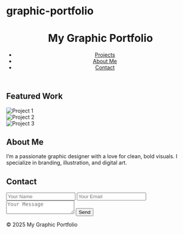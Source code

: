 # graphic-portfolio
<!DOCTYPE html>
<html lang="en">
<head>
  <meta charset="UTF-8" />
  <meta name="viewport" content="width=device-width, initial-scale=1.0" />
  <title>My Graphic Portfolio</title>
  <link rel="stylesheet" href="style.css" />
</head>
<body>
  <header>
    <h1>My Graphic Portfolio</h1>
    <nav>
      <ul>
        <li><a href="#projects">Projects</a></li>
        <li><a href="#about">About Me</a></li>
        <li><a href="#contact">Contact</a></li>
      </ul>
    </nav>
  </header>

  <section id="projects">
    <h2>Featured Work</h2>
    <div class="gallery">
      <div class="item"><img src="images/project1.jpg" alt="Project 1" /></div>
      <div class="item"><img src="images/project2.jpg" alt="Project 2" /></div>
      <div class="item"><img src="images/project3.jpg" alt="Project 3" /></div>
    </div>
  </section>

  <section id="about">
    <h2>About Me</h2>
    <p>I’m a passionate graphic designer with a love for clean, bold visuals. I specialize in branding, illustration, and digital art.</p>
  </section>

  <section id="contact">
    <h2>Contact</h2>
    <form>
      <input type="text" placeholder="Your Name" required />
      <input type="email" placeholder="Your Email" required />
      <textarea placeholder="Your Message" required></textarea>
      <button type="submit">Send</button>
    </form>
  </section>

  <footer>
    <p>&copy; 2025 My Graphic Portfolio</p>
  </footer>
</body>
</html>

